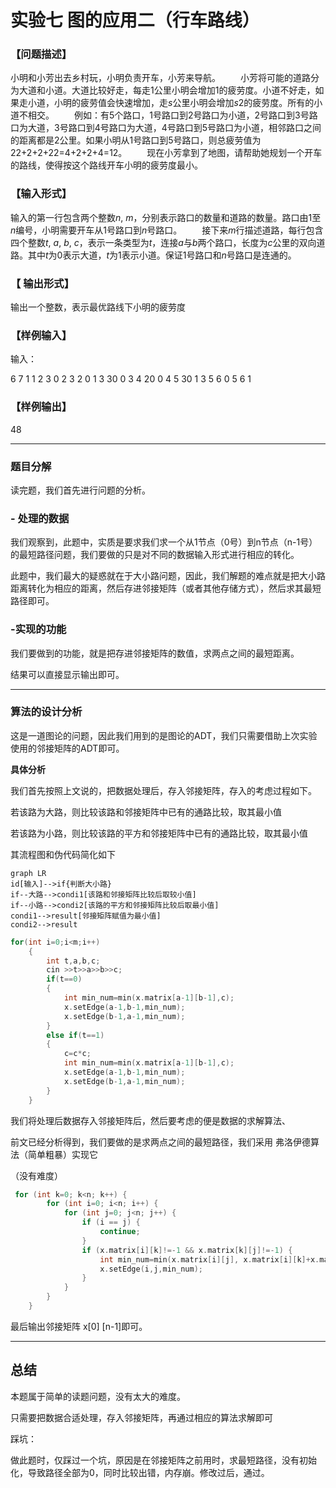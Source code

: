 #  实验七       **图的应用二（行车路线）** 

### 【问题描述】

 小明和小芳出去乡村玩，小明负责开车，小芳来导航。
　　小芳将可能的道路分为大道和小道。大道比较好走，每走1公里小明会增加1的疲劳度。小道不好走，如果走小道，小明的疲劳值会快速增加，走*s*公里小明会增加*s*2的疲劳度。所有的小道不相交。
　　例如：有5个路口，1号路口到2号路口为小道，2号路口到3号路口为大道，3号路口到4号路口为大道，4号路口到5号路口为小道，相邻路口之间的距离都是2公里。如果小明从1号路口到5号路口，则总疲劳值为22+2+2+22=4+2+2+4=12。
　　现在小芳拿到了地图，请帮助她规划一个开车的路线，使得按这个路线开车小明的疲劳度最小。 



### 【输入形式】

 输入的第一行包含两个整数*n*, *m*，分别表示路口的数量和道路的数量。路口由1至*n*编号，小明需要开车从1号路口到*n*号路口。
　　接下来*m*行描述道路，每行包含四个整数*t*, *a*, *b*, *c*，表示一条类型为*t*，连接*a*与*b*两个路口，长度为*c*公里的双向道路。其中*t*为0表示大道，*t*为1表示小道。保证1号路口和*n*号路口是连通的。 



### 【 输出形式】

 输出一个整数，表示最优路线下小明的疲劳度 



### 【样例输入】

输入：

6 7
1 1 2 3
0 2 3 2
0 1 3 30
0 3 4 20
0 4 5 30
1 3 5 6
0 5 6 1

### 【样例输出】

 48 



---

### 题目分解

读完题，我们首先进行问题的分析。

### - 处理的数据

我们观察到，此题中，实质是要求我们求一个从1节点（0号）到n节点（n-1号）的最短路径问题，我们要做的只是对不同的数据输入形式进行相应的转化。

此题中，我们最大的疑惑就在于大小路问题，因此，我们解题的难点就是把大小路距离转化为相应的距离，然后存进邻接矩阵（或者其他存储方式），然后求其最短路径即可。

### -实现的功能

我们要做到的功能，就是把存进邻接矩阵的数值，求两点之间的最短距离。

结果可以直接显示输出即可。



---

### 算法的设计分析

这是一道图论的问题，因此我们用到的是图论的ADT，我们只需要借助上次实验使用的邻接矩阵的ADT即可。



**具体分析**

我们首先按照上文说的，把数据处理后，存入邻接矩阵，存入的考虑过程如下。

若该路为大路，则比较该路和邻接矩阵中已有的通路比较，取其最小值

若该路为小路，则比较该路的平方和邻接矩阵中已有的通路比较，取其最小值

其流程图和伪代码简化如下

```mermaid
graph LR
id[输入]-->if{判断大小路}
if--大路-->condi1[该路和邻接矩阵比较后取较小值]
if--小路-->condi2[该路的平方和邻接矩阵比较后取最小值]
condi1-->result[邻接矩阵赋值为最小值]
condi2-->result
```

```c++
for(int i=0;i<m;i++)
	{
		int t,a,b,c;
		cin >>t>>a>>b>>c;
		if(t==0)
		{
			int min_num=min(x.matrix[a-1][b-1],c);
			x.setEdge(a-1,b-1,min_num); 
			x.setEdge(b-1,a-1,min_num); 
		}
		else if(t==1)
		{
			c=c*c;
			int min_num=min(x.matrix[a-1][b-1],c);
			x.setEdge(a-1,b-1,min_num); 
			x.setEdge(b-1,a-1,min_num); 
		}
	}
```



我们将处理后数据存入邻接矩阵后，然后要考虑的便是数据的求解算法、

前文已经分析得到，我们要做的是求两点之间的最短路径，我们采用 弗洛伊德算法（简单粗暴）实现它

（没有难度）

```c++
 for (int k=0; k<n; k++) {
        for (int i=0; i<n; i++) {
            for (int j=0; j<n; j++) {
                if (i == j) {
                    continue;
                }
                if (x.matrix[i][k]!=-1 && x.matrix[k][j]!=-1) {
                	int min_num=min(x.matrix[i][j], x.matrix[i][k]+x.matrix[k][j]);
                    x.setEdge(i,j,min_num);
                }
            }
        }
    }
```



最后输出邻接矩阵 x[0] [n-1]即可。

---

## 总结

本题属于简单的读题问题，没有太大的难度。

只需要把数据合适处理，存入邻接矩阵，再通过相应的算法求解即可



踩坑：

​        做此题时，仅踩过一个坑，原因是在邻接矩阵之前用时，求最短路径，没有初始化，导致路径全部为0，同时比较出错，内存崩。修改过后，通过。